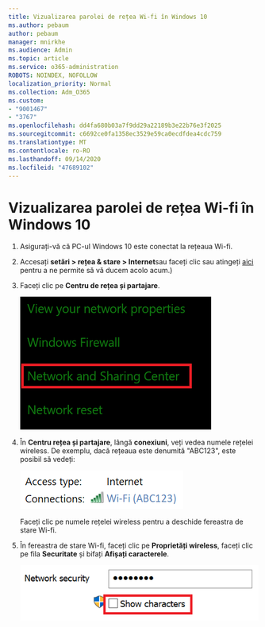 ```yaml
---
title: Vizualizarea parolei de rețea Wi-fi în Windows 10
ms.author: pebaum
author: pebaum
manager: mnirkhe
ms.audience: Admin
ms.topic: article
ms.service: o365-administration
ROBOTS: NOINDEX, NOFOLLOW
localization_priority: Normal
ms.collection: Adm_O365
ms.custom:
- "9001467"
- "3767"
ms.openlocfilehash: dd4fa680b03a7f9dd29a22189b3e22b76e3f2025
ms.sourcegitcommit: c6692ce0fa1358ec3529e59ca0ecdfdea4cdc759
ms.translationtype: MT
ms.contentlocale: ro-RO
ms.lasthandoff: 09/14/2020
ms.locfileid: "47689102"
---
```

# <a name="view-wi-fi-network-password-in-windows-10"></a>Vizualizarea parolei de rețea Wi-fi în Windows 10

1. Asigurați-vă că PC-ul Windows 10 este conectat la rețeaua Wi-fi.

2. Accesați **setări > rețea & stare > Internet**sau faceți clic sau atingeți [aici](ms-settings:network?activationSource=GetHelp) pentru a ne permite să vă ducem acolo acum.)

3. Faceți clic pe **Centru de rețea și partajare**.

    ![Centru de rețea și partajare.](media/network-sharing-center.png)

4. În **Centru rețea și partajare**, lângă **conexiuni**, veți vedea numele rețelei wireless. De exemplu, dacă rețeaua este denumită "ABC123", este posibil să vedeți:

    ![Conexiuni de rețea.](media/network-connections.png)

    Faceți clic pe numele rețelei wireless pentru a deschide fereastra de stare Wi-fi. 

5. În fereastra de stare Wi-fi, faceți clic pe **Proprietăți wireless**, faceți clic pe fila **Securitate** și bifați **Afișați caracterele**.

    ![Afișați caracterele cu parolă Wi-fi.](media/show-password-characters.png)

